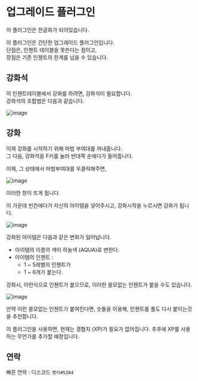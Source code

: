 업그레이드 플러그인
==================

이 플러그인은 한글화가 되어있습니다.

이 플러그인은 간단한 업그레이드 플러그인입니다.<br/>
단점은, 인첸트 테이블을 못쓴다는 점이고, <br/>장점은 기존 인첸트의 한계를 넘을 수 있습니다.

## 강화석
이 인첸트테이블에서 강화를 하려면, 강화석이 필요합니다.<br>
강화석의 조합법은 다음과 같습니다.

![image](https://user-images.githubusercontent.com/76814120/107301621-2bbc7180-6abf-11eb-8dc4-f82e29e1657e.png)

## 강화
이제 강화를 시작하기 위해 마법 부여대를 꺼내줍니다.<br/>
그 다음, 강화석을 F키를 눌러 반대쪽 손에다가 들어줍니다.

이제, 그 상태에서 마법부여대를 우클릭해주면,

![image](https://user-images.githubusercontent.com/76814120/107301829-98d00700-6abf-11eb-9636-d0dc8dfb754e.png)

이러한 창이 뜨게 됩니다.

이 가운데 빈칸에다가 자신의 아이템을 넣어주시고, 강화시작을 누르시면 강화가 됩니다.

![image](https://user-images.githubusercontent.com/76814120/107301954-d59bfe00-6abf-11eb-8c2c-ec3871d490cd.png)

강화된 아이템은 다음과 같은 변화가 일어납니다.

* 아이템의 이름의 색이 하늘색 (AQUA)로 변한다.
* 아이템의 인첸트 :
  - 1 ~ 5레벨의 인첸트가
  - 1 ~ 6개가 붙는다.
 
 
강화시, 이런식으로 인첸트가 붙으므로, 이러한 쓸모없는 인첸트가 붙을 수도 있습니다.

![image](https://user-images.githubusercontent.com/76814120/107302718-23653600-6ac1-11eb-9b57-b921f58c60d1.png)

만약 이런 쓸모없는 인첸트가 붙여진다면, 숫돌을 이용해, 인첸트를 풀도 다시 붙이는것을 추천합니다.

이 플러그인을 사용하면, 현재는 경혐치 (XP)가 필요가 없어집니다.
추후에 XP를 사용하는 무언가를 추가할 예정입니다.

## 연락
빠른 연락 : 디스코드 `명이#5384`
